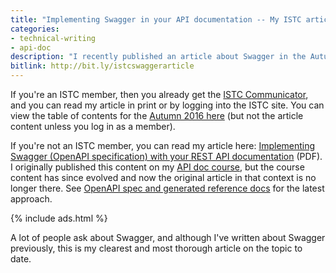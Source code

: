 ```yaml
---
title: "Implementing Swagger in your API documentation -- My ISTC article"
categories:
- technical-writing
- api-doc
description: "I recently published an article about Swagger in the Autumn 2016 edition of ISTC's magazine, Communicator. ISTC stands for Institute of Scientific and Technical Communicators. My article provides an introduction to using Swagger (now called OpenAPI specification) for publishing your REST API documentation."
bitlink: http://bit.ly/istcswaggerarticle
---
```


If you're an ISTC member, then you already get the [ISTC Communicator](http://www.istc.org.uk/publications-and-resources/communicator/), and you can read my article in print or by logging into the ISTC site. You can view the table of contents for the [Autumn 2016 here](http://www.istc.org.uk//images/2016/05/Comm1609Web_TOC.pdf) (but not the article content unless you log in as a member).

If you're not an ISTC member, you can read my article here: [Implementing Swagger (OpenAPI specification) with your REST API documentation](https://s3.us-west-1.wasabisys.com/idbwmedia.com/images/stc_communicator_swagger.pdf) (PDF). I originally published this content on my [API doc course](/learnapidoc/), but the course content has since evolved and now the original article in that context is no longer there. See [OpenAPI spec and generated reference docs](/learnapidoc/restapispecifications.html) for the latest approach.

{% include ads.html %}

A lot of people ask about Swagger, and although I've written about Swagger previously, this is my clearest and most thorough article on the topic to date.
